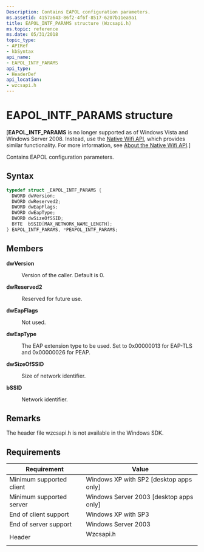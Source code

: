 ```yaml
---
Description: Contains EAPOL configuration parameters.
ms.assetid: 4157a643-86f2-4f6f-8517-6207b11ea9a1
title: EAPOL_INTF_PARAMS structure (Wzcsapi.h)
ms.topic: reference
ms.date: 05/31/2018
topic_type: 
- APIRef
- kbSyntax
api_name: 
- EAPOL_INTF_PARAMS
api_type: 
- HeaderDef
api_location: 
- wzcsapi.h
---
```


# EAPOL\_INTF\_PARAMS structure

\[**EAPOL\_INTF\_PARAMS** is no longer supported as of Windows Vista and Windows Server 2008. Instead, use the [Native Wifi API](native-wifi-reference.md), which provides similar functionality. For more information, see [About the Native Wifi API](about-the-native-wifi-api.md).\]

Contains EAPOL configuration parameters.

## Syntax


```C++
typedef struct _EAPOL_INTF_PARAMS {
  DWORD dwVersion;
  DWORD dwReserved2;
  DWORD dwEapFlags;
  DWORD dwEapType;
  DWORD dwSizeOfSSID;
  BYTE  bSSID[MAX_NETWORK_NAME_LENGTH];
} EAPOL_INTF_PARAMS, *PEAPOL_INTF_PARAMS;
```



## Members

<dl> <dt>

**dwVersion**
</dt> <dd>

Version of the caller. Default is 0.

</dd> <dt>

**dwReserved2**
</dt> <dd>

Reserved for future use.

</dd> <dt>

**dwEapFlags**
</dt> <dd>

Not used.

</dd> <dt>

**dwEapType**
</dt> <dd>

The EAP extension type to be used. Set to 0x00000013 for EAP-TLS and 0x00000026 for PEAP.

</dd> <dt>

**dwSizeOfSSID**
</dt> <dd>

Size of network identifier.

</dd> <dt>

**bSSID**
</dt> <dd>

Network identifier.

</dd> </dl>

## Remarks

The header file wzcsapi.h is not available in the Windows SDK.

## Requirements



| Requirement | Value |
|-------------------------------------|--------------------------------------------------------------------------------------|
| Minimum supported client<br/> | Windows XP with SP2 \[desktop apps only\]<br/>                                 |
| Minimum supported server<br/> | Windows Server 2003 \[desktop apps only\]<br/>                                 |
| End of client support<br/>    | Windows XP with SP3<br/>                                                       |
| End of server support<br/>    | Windows Server 2003<br/>                                                       |
| Header<br/>                   | <dl> <dt>Wzcsapi.h</dt> </dl> |



 

 




